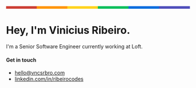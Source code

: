 <img src="./images/rainbow.png" alt="Colored line representing the Pride Flag "/>

# Hey, I'm Vinicius Ribeiro.

<p>I'm a Senior Software Engineer currently working at Loft.

#### Get in touch

- [hello@vncsrbro.com](mailto:hi@ribeiro.codes)
- [linkedin.com/in/ribeirocodes](https://www.linkedin.com/in/ribeirocodes/)
